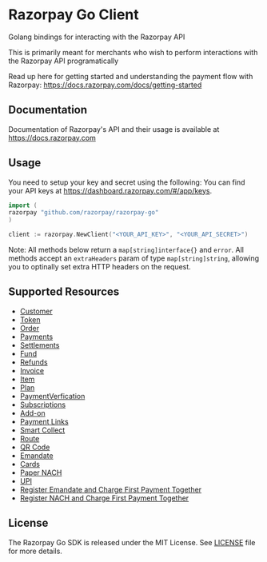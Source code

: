 # Razorpay Go Client

Golang bindings for interacting with the Razorpay API

This is primarily meant for merchants who wish to perform interactions with the Razorpay API programatically

Read up here for getting started and understanding the payment flow with Razorpay: <https://docs.razorpay.com/docs/getting-started>

## Documentation

Documentation of Razorpay's API and their usage is available at <https://docs.razorpay.com>

## Usage
You need to setup your key and secret using the following:
You can find your API keys at <https://dashboard.razorpay.com/#/app/keys>.

```go
import (
razorpay "github.com/razorpay/razorpay-go"
)

client := razorpay.NewClient("<YOUR_API_KEY>", "<YOUR_API_SECRET>")

```

Note: All methods below return a `map[string]interface{}` and `error`. All methods accept an `extraHeaders` param of type `map[string]string`, allowing you to optinally set extra HTTP headers on the request.

## Supported Resources

- [Customer](documents/customers.md)
- [Token](documents/token.md)
- [Order](documents/order.md)
- [Payments](documents/payment.md)
- [Settlements](documents/settlement.md)
- [Fund](documents/fundAccount.md)
- [Refunds](documents/refund.md)
- [Invoice](documents/invoice.md)
- [Item](documents/item.md)
- [Plan](documents/plan.md)
- [PaymentVerfication](documents/paymentVerification.md)
- [Subscriptions](documents/subscription.md)
- [Add-on](documents/addon.md)
- [Payment Links](documents/paymentLink.md)
- [Smart Collect](documents/virtualAccount.md)
- [Route](documents/transfer.md)
- [QR Code](documents/qrcode.md)
- [Emandate](documents/emandate.md)
- [Cards](documents/card.md)
- [Paper NACH](documents/papernach.md)
- [UPI](documents/upi.md)
- [Register Emandate and Charge First Payment Together](documents/registerEmandate.md)
- [Register NACH and Charge First Payment Together](documents/registerNach.md)

## License

The Razorpay Go SDK is released under the MIT License. See [LICENSE](LICENSE) file for more details.
